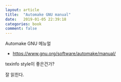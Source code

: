 ```yaml
---
layout: article
title:  "Automake GNU manual"
date:   2019-01-05 22:39:18
categories: book
comment: false
---
```


Automake GNU 메뉴얼

* https://www.gnu.org/software/automake/manual/

texinfo style이 좋은건가?

잘 읽힌다.
